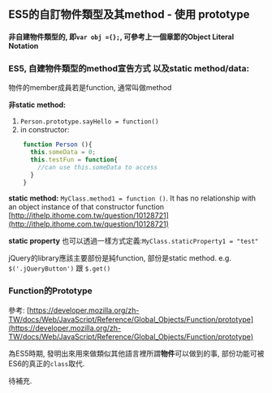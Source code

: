 ## ES5的自訂物件類型及其method - 使用 prototype

#### 非自建物件類型的, 即`var obj ={};`, 可參考上一個章節的Object Literal Notation

### ES5, 自建物件類型的method宣告方式 以及static method/data:

物件的member成員若是function, 通常叫做method

**非static method:**
1. `Person.prototype.sayHello = function()`
2. in constructor:  
~~~ javascript
    function Person (){  
      this.someData = 0;  
      this.testFun = function{  
        //can use this.someData to access
      }
    }
~~~

**static method:**
`MyClass.method1 = function ()`. It has no relationship with an object instance of that constructor function [http://ithelp.ithome.com.tw/question/10128721](http://ithelp.ithome.com.tw/question/10128721)

**static property** 也可以透過一樣方式定義:`MyClass.staticProperty1 = "test"`

jQuery的library應該主要部份是純function, 部份是static method. e.g. `$('.jQueryButton')` 跟 `$.get()`

### Function的Prototype

參考: [https://developer.mozilla.org/zh-TW/docs/Web/JavaScript/Reference/Global_Objects/Function/prototype](https://developer.mozilla.org/zh-TW/docs/Web/JavaScript/Reference/Global_Objects/Function/prototype)

為ES5時期, 發明出來用來做類似其他語言裡所謂**物件**可以做到的事, 部份功能可被 ES6的真正的`class`取代.

待補充.
